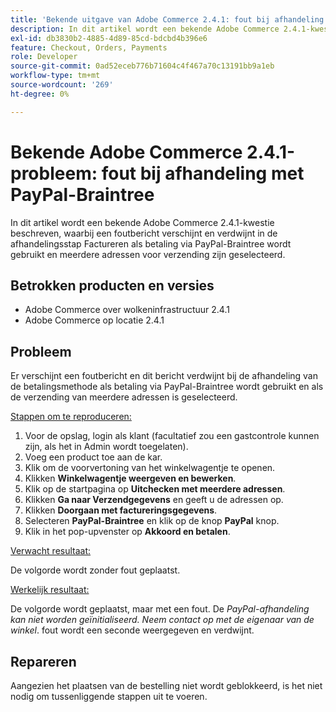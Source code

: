 ```yaml
---
title: 'Bekende uitgave van Adobe Commerce 2.4.1: fout bij afhandeling met PayPal-Braintree'
description: In dit artikel wordt een bekende Adobe Commerce 2.4.1-kwestie beschreven, waarbij een foutbericht verschijnt en verdwijnt in de afhandelingsstap Factureren als betaling via PayPal-Braintree wordt gebruikt en meerdere adressen voor verzending zijn geselecteerd.
exl-id: db3830b2-4885-4d89-85cd-bdcbd4b396e6
feature: Checkout, Orders, Payments
role: Developer
source-git-commit: 0ad52eceb776b71604c4f467a70c13191bb9a1eb
workflow-type: tm+mt
source-wordcount: '269'
ht-degree: 0%

---
```


# Bekende Adobe Commerce 2.4.1-probleem: fout bij afhandeling met PayPal-Braintree

In dit artikel wordt een bekende Adobe Commerce 2.4.1-kwestie beschreven, waarbij een foutbericht verschijnt en verdwijnt in de afhandelingsstap Factureren als betaling via PayPal-Braintree wordt gebruikt en meerdere adressen voor verzending zijn geselecteerd.

## Betrokken producten en versies

* Adobe Commerce over wolkeninfrastructuur 2.4.1
* Adobe Commerce op locatie 2.4.1

## Probleem

Er verschijnt een foutbericht en dit bericht verdwijnt bij de afhandeling van de betalingsmethode als betaling via PayPal-Braintree wordt gebruikt en als de verzending van meerdere adressen is geselecteerd.

<u>Stappen om te reproduceren:</u>

1. Voor de opslag, login als klant (facultatief zou een gastcontrole kunnen zijn, als het in Admin wordt toegelaten).
1. Voeg een product toe aan de kar.
1. Klik om de voorvertoning van het winkelwagentje te openen.
1. Klikken **Winkelwagentje weergeven en bewerken**.
1. Klik op de startpagina op **Uitchecken met meerdere adressen**.
1. Klikken **Ga naar Verzendgegevens** en geeft u de adressen op.
1. Klikken **Doorgaan met factureringsgegevens**.
1. Selecteren **PayPal-Braintree** en klik op de knop **PayPal** knop.
1. Klik in het pop-upvenster op **Akkoord en betalen**.

<u>Verwacht resultaat:</u>

De volgorde wordt zonder fout geplaatst.

<u>Werkelijk resultaat:</u>

De volgorde wordt geplaatst, maar met een fout. De *PayPal-afhandeling kan niet worden geïnitialiseerd. Neem contact op met de eigenaar van de winkel*.  fout wordt een seconde weergegeven en verdwijnt.

## Repareren

Aangezien het plaatsen van de bestelling niet wordt geblokkeerd, is het niet nodig om tussenliggende stappen uit te voeren.
